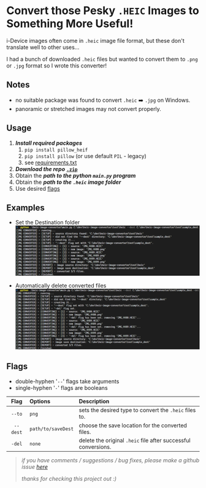 # Convert those Pesky `.HEIC` Images to Something More Useful!

i-Device images often come in `.heic` image file format, but these don't translate well to other uses...

I had a bunch of downloaded `.heic` files but wanted to convert them to `.png` or `.jpg` format so I wrote this converter!

## Notes

- no suitable package was found to convert `.heic` ➡️ `.jpg` on Windows.
- panoramic or stretched images may not convert properly.

## Usage

1. ***Install required packages***
   1. `pip install pillow_heif`
   2. `pip install pillow` (or use default `PIL` - legacy)
   3. see [requirements.txt](./requirements.txt)
2. ***Download the repo*** [**`.zip`**](https://github.com/XDwightsBeetsX/image-converter/archive/refs/heads/master.zip)
3. Obtain the ***path to the python `main.py` program***
4. Obtain the ***path to the `.heic` image folder***
5. Use desired [flags](#flags)

## Examples

- Set the Destination folder
   <img src="docs/img/sample_run1.png" style="width:500px; height:auto;" alt="set custom destination folder" title="set custom destination folder">

- Automatically delete converted files
   <img src="docs/img/sample_run2.png" style="width:500px; height:auto;" alt="set delete flag" title="set delete flag">

## Flags

- double-hyphen '`--`' flags take arguments
- single-hyphen '`-`' flags are booleans

| Flag      | Options            | Description |
|  :-:      | :--                | :--         |
| `--to`    | `png`              | sets the desired type to convert the `.heic` files to. |
| `--dest`  | `path/to/saveDest` | choose the save location for the converted files. |
| `-del`    | `none`             | delete the original `.heic` file after successful conversions. |

> *if you have comments / suggestions / bug fixes, please make a github issue [here](https://github.com/XDwightsBeetsX/heic-image-converter/issues)*
> 
> *thanks for checking this project out :)*